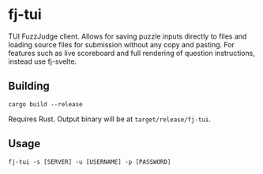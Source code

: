 # fj-tui
TUI FuzzJudge client. Allows for saving puzzle inputs directly to files and loading source files for submission without any copy and pasting. For features such as live scoreboard and full rendering of question instructions, instead use fj-svelte.

## Building
```
cargo build --release
```
Requires Rust. Output binary will be at `target/release/fj-tui`.

## Usage
```
fj-tui -s [SERVER] -u [USERNAME] -p [PASSWORD]
```
